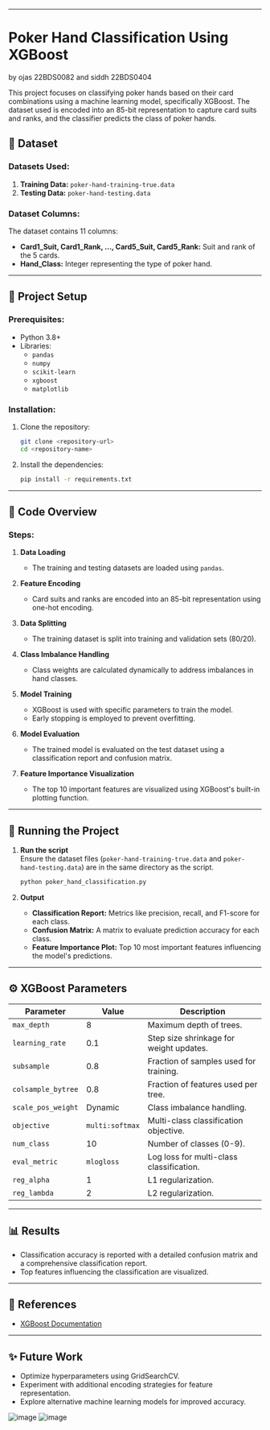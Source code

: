 
---

# Poker Hand Classification Using XGBoost
by ojas 22BDS0082 and siddh 22BDS0404

This project focuses on classifying poker hands based on their card combinations using a machine learning model, specifically XGBoost. The dataset used is encoded into an 85-bit representation to capture card suits and ranks, and the classifier predicts the class of poker hands.

## 📁 Dataset

### Datasets Used:
1. **Training Data:** `poker-hand-training-true.data`
2. **Testing Data:** `poker-hand-testing.data`

### Dataset Columns:
The dataset contains 11 columns:
- **Card1_Suit, Card1_Rank, ..., Card5_Suit, Card5_Rank:** Suit and rank of the 5 cards.
- **Hand_Class:** Integer representing the type of poker hand.

---

## 🔧 Project Setup

### Prerequisites:
- Python 3.8+
- Libraries:
  - `pandas`
  - `numpy`
  - `scikit-learn`
  - `xgboost`
  - `matplotlib`

### Installation:
1. Clone the repository:
   ```bash
   git clone <repository-url>
   cd <repository-name>
   ```
2. Install the dependencies:
   ```bash
   pip install -r requirements.txt
   ```

---

## 📜 Code Overview

### Steps:
1. **Data Loading**  
   - The training and testing datasets are loaded using `pandas`.

2. **Feature Encoding**  
   - Card suits and ranks are encoded into an 85-bit representation using one-hot encoding.

3. **Data Splitting**  
   - The training dataset is split into training and validation sets (80/20).

4. **Class Imbalance Handling**  
   - Class weights are calculated dynamically to address imbalances in hand classes.

5. **Model Training**  
   - XGBoost is used with specific parameters to train the model.  
   - Early stopping is employed to prevent overfitting.

6. **Model Evaluation**  
   - The trained model is evaluated on the test dataset using a classification report and confusion matrix.

7. **Feature Importance Visualization**  
   - The top 10 important features are visualized using XGBoost's built-in plotting function.

---

## 🚀 Running the Project

1. **Run the script**  
   Ensure the dataset files (`poker-hand-training-true.data` and `poker-hand-testing.data`) are in the same directory as the script.
   ```bash
   python poker_hand_classification.py
   ```

2. **Output**  
   - **Classification Report:** Metrics like precision, recall, and F1-score for each class.  
   - **Confusion Matrix:** A matrix to evaluate prediction accuracy for each class.  
   - **Feature Importance Plot:** Top 10 most important features influencing the model's predictions.

---

## ⚙️ XGBoost Parameters
| Parameter           | Value           | Description                               |
|---------------------|-----------------|-------------------------------------------|
| `max_depth`         | 8               | Maximum depth of trees.                  |
| `learning_rate`     | 0.1             | Step size shrinkage for weight updates.  |
| `subsample`         | 0.8             | Fraction of samples used for training.   |
| `colsample_bytree`  | 0.8             | Fraction of features used per tree.      |
| `scale_pos_weight`  | Dynamic         | Class imbalance handling.                |
| `objective`         | `multi:softmax` | Multi-class classification objective.    |
| `num_class`         | 10              | Number of classes (0-9).                 |
| `eval_metric`       | `mlogloss`      | Log loss for multi-class classification. |
| `reg_alpha`         | 1               | L1 regularization.                       |
| `reg_lambda`        | 2               | L2 regularization.                       |

---

## 📊 Results
- Classification accuracy is reported with a detailed confusion matrix and a comprehensive classification report.
- Top features influencing the classification are visualized.

---

## 📖 References
- [XGBoost Documentation](https://xgboost.readthedocs.io/)

---

## ✨ Future Work
- Optimize hyperparameters using GridSearchCV.
- Experiment with additional encoding strategies for feature representation.
- Explore alternative machine learning models for improved accuracy.

![image](https://github.com/user-attachments/assets/3034aa01-d76b-4270-9728-3c3051ea64e6)
![image](https://github.com/user-attachments/assets/aec9823d-8087-4536-9b57-01ee8cdaf299)

